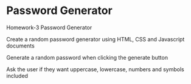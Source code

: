 # Password Generator

Homework-3 Password Generator

Create a random password generator using HTML, CSS and Javascript documents

Generate a random password when clicking the generate button

Ask the user if they want uppercase, lowercase, numbers and symbols included


